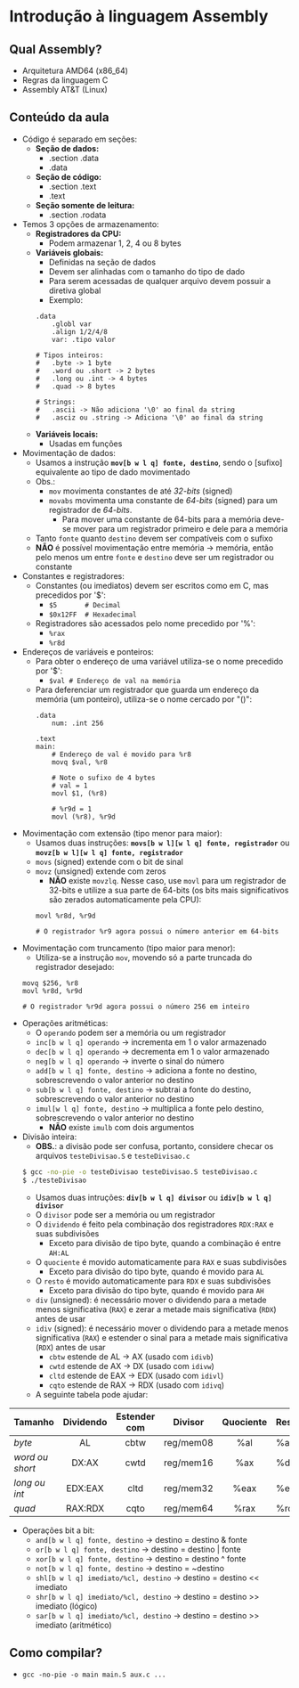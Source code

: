 # Introdução à linguagem Assembly

## Qual Assembly? 
- Arquitetura AMD64 (x86_64)
- Regras da linguagem C
- Assembly AT&T (Linux)


## Conteúdo da aula
- Código é separado em seções:
	- **Seção de dados:**
		- .section .data
		- .data
	- **Seção de código:**
		- .section .text
		- .text
	- **Seção somente de leitura:**
		- .section .rodata
- Temos 3 opções de armazenamento:
	- **Registradores da CPU:**
		- Podem armazenar 1, 2, 4 ou 8 bytes
	- **Variáveis globais:**
		- Definidas na seção de dados
		- Devem ser alinhadas com o tamanho do tipo de dado
		- Para serem acessadas de qualquer arquivo devem possuir a diretiva global
		- Exemplo:
		```assembly
		.data
			.globl var
			.align 1/2/4/8
			var: .tipo valor

		# Tipos inteiros:
		#	.byte -> 1 byte
		#	.word ou .short -> 2 bytes
		#	.long ou .int -> 4 bytes
		#	.quad -> 8 bytes
		
		# Strings:
		#	.ascii -> Não adiciona '\0' ao final da string
		#	.asciz ou .string -> Adiciona '\0' ao final da string
		```
	- **Variáveis locais:**
		- Usadas em funções
- Movimentação de dados:
	- Usamos a instrução **`mov[b w l q] fonte, destino`**, sendo o \[sufixo\] equivalente ao tipo de dado movimentado
	- Obs.:
		- `mov` movimenta constantes de até *32-bits* (signed)
		- `movabs` movimenta uma constante de *64-bits* (signed) para um registrador de *64-bits*.
			- Para mover uma constante de 64-bits para a memória deve-se mover para um registrador primeiro e dele para a memória
	- Tanto `fonte` quanto `destino` devem ser compatíveis com o sufixo
	- **NÃO** é possível movimentação entre memória -> memória, então pelo menos um entre `fonte` e `destino` deve ser um registrador ou constante
- Constantes e registradores:
	- Constantes (ou imediatos) devem ser escritos como em C, mas precedidos por '$':
		- `$5		# Decimal`
		- `$0x12FF	# Hexadecimal`
	- Registradores são acessados pelo nome precedido por '%':
		- `%rax`
		- `%r8d`
- Endereços de variáveis e ponteiros:
	- Para obter o endereço de uma variável utiliza-se o nome precedido por '$':
		- `$val # Endereço de val na memória`
	- Para deferenciar um registrador que guarda um endereço da memória (um ponteiro), utiliza-se o nome cercado por "()":
		```assembly
		.data
			num: .int 256

		.text
		main:
			# Endereço de val é movido para %r8
			movq $val, %r8
			
			# Note o sufixo de 4 bytes
			# val = 1
			movl $1, (%r8)
			
			# %r9d = 1
			movl (%r8), %r9d
		```
- Movimentação com extensão (tipo menor para maior):
	- Usamos duas instruções: **`movs[b w l][w l q] fonte, registrador`** ou **`movz[b w l][w l q] fonte, registrador`**
	- `movs` (signed) extende com o bit de sinal
	- `movz` (unsigned) extende com zeros
		- **NÃO** existe `movzlq`. Nesse caso, use `movl` para um registrador de 32-bits e utilize a sua parte de 64-bits (os bits mais significativos são zerados automaticamente pela CPU):
		```assembly
		movl %r8d, %r9d

		# O registrador %r9 agora possui o número anterior em 64-bits
		```
- Movimentação com truncamento (tipo maior para menor):
	- Utiliza-se a instrução `mov`, movendo só a parte truncada do registrador desejado:
	```assembly
	movq $256, %r8
	movl %r8d, %r9d

	# O registrador %r9d agora possui o número 256 em inteiro
	```
- Operações aritméticas:
	- O `operando` podem ser a memória ou um registrador
	- `inc[b w l q] operando` -> incrementa em 1 o valor armazenado
	- `dec[b w l q] operando` -> decrementa em 1 o valor armazenado
	- `neg[b w l q] operando` -> inverte o sinal do número
	- `add[b w l q] fonte, destino` -> adiciona a fonte no destino, sobrescrevendo o valor anterior no destino
	- `sub[b w l q] fonte, destino` -> subtrai a fonte do destino, sobrescrevendo o valor anterior no destino
	- `imul[w l q] fonte, destino` -> multiplica a fonte pelo destino, sobrescrevendo o valor anterior no destino
		- **NÃO** existe `imulb` com dois argumentos
- Divisão inteira:
	- **OBS.**: a divisão pode ser confusa, portanto, considere checar os arquivos `testeDivisao.S` e `testeDivisao.c`
	```zsh
	$ gcc -no-pie -o testeDivisao testeDivisao.S testeDivisao.c
	$ ./testeDivisao
	```
	- Usamos duas intruções: **`div[b w l q] divisor`** ou **`idiv[b w l q] divisor`**
	- O `divisor` pode ser a memória ou um registrador
	- O `dividendo` é feito pela combinação dos registradores `RDX:RAX` e suas subdivisões
		- Exceto para divisão de tipo byte, quando a combinação é entre `AH:AL`
	- O `quociente` é movido automaticamente para `RAX` e suas subdivisões
		- Exceto para divisão do tipo byte, quando é movido para `AL`
	- O `resto` é movido automaticamente para `RDX` e suas subdivisões
		- Exceto para divisão do tipo byte, quando é movido para `AH`
	- `div` (unsigned): é necessário mover o dividendo para a metade menos significativa (`RAX`) e zerar a metade mais significativa (`RDX`) antes de usar
	- `idiv` (signed): é necessário mover o dividendo para a metade menos significativa (`RAX`) e estender o sinal para a metade mais significativa (`RDX`) antes de usar
		- `cbtw` estende de AL -> AX (usado com `idivb`)
		- `cwtd` estende de AX -> DX (usado com `idivw`)
		- `cltd` estende de EAX -> EDX (usado com `idivl`)
		- `cqto` estende de RAX -> RDX (usado com `idivq`)	
	- A seguinte tabela pode ajudar:

| **Tamanho**     | **Dividendo** | **Estender com** | **Divisor** | **Quociente** | **Resto** |
|-----------------|:-------------:|:----------------:|:-----------:|:-------------:|-----------|
| _byte_          |       AL      |       cbtw       |  reg/mem08  |      %al      |    %ah    |
| _word ou short_ |     DX:AX     |       cwtd       |  reg/mem16  |      %ax      |    %dx    |
| _long ou int_   |    EDX:EAX    |       cltd       |  reg/mem32  |      %eax     |    %edx   |
| _quad_          |    RAX:RDX    |       cqto       |  reg/mem64  |      %rax     |    %rdx   |
- Operações bit a bit:
	- `and[b w l q] fonte, destino` -> destino = destino & fonte
	- `or[b w l q] fonte, destino` -> destino = destino | fonte
	- `xor[b w l q] fonte, destino` -> destino = destino ^ fonte
	- `not[b w l q] fonte, destino` -> destino = ~destino
	- `shl[b w l q] imediato/%cl, destino` -> destino = destino << imediato
	- `shr[b w l q] imediato/%cl, destino` -> destino = destino >> imediato (lógico)
	- `sar[b w l q] imediato/%cl, destino` -> destino = destino >> imediato (aritmético)


## Como compilar?
- `gcc -no-pie -o main main.S aux.c ...`